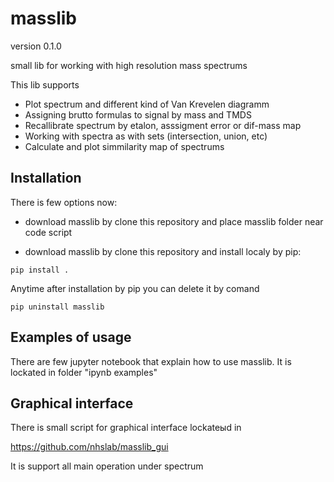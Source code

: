 # masslib

version 0.1.0

small lib for working with high resolution mass spectrums

This lib supports

- Plot spectrum and different kind of Van Krevelen diagramm
- Assigning brutto formulas to signal by mass and TMDS
- Recallibrate spectrum by etalon, asssigment error or dif-mass map
- Working with spectra as with sets (intersection, union, etc)
- Calculate and plot simmilarity map of spectrums

## Installation

There is few options now:

- download masslib by clone this repository and place masslib folder near code script

- download masslib by clone this repository and install localy by pip:

```console
pip install .
```

Anytime after installation by pip you can delete it by comand

```console
pip uninstall masslib
```

## Examples of usage

There are few jupyter notebook that explain how to use masslib. It is lockated in folder "ipynb examples"

## Graphical interface

There is small script for graphical interface lockateыd in 

https://github.com/nhslab/masslib_gui

It is support all main operation under spectrum